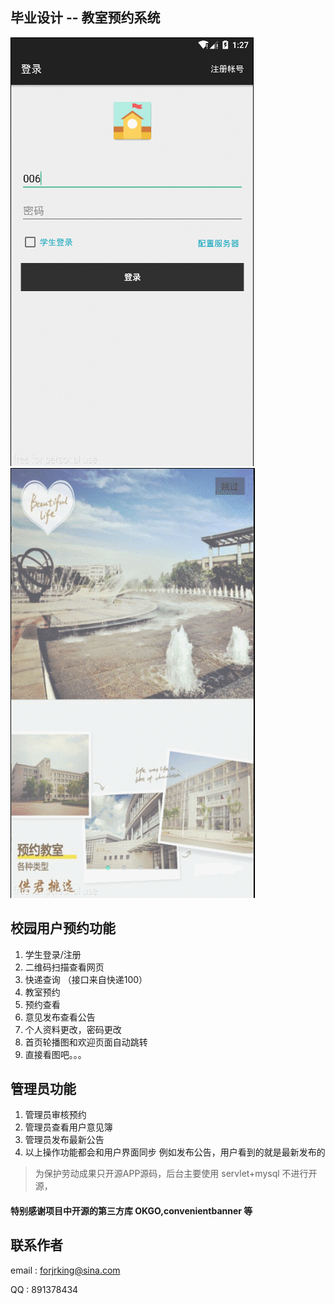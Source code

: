 ## 毕业设计 -- 教室预约系统

![学生](img/1.gif)  ![管理员](img/2.gif)

## 校园用户预约功能
1. 学生登录/注册
2. 二维码扫描查看网页
3. 快递查询 （接口来自快递100）
4. 教室预约
5. 预约查看
6. 意见发布查看公告
7. 个人资料更改，密码更改
8. 首页轮播图和欢迎页面自动跳转
9. 直接看图吧。。。

## 管理员功能
1. 管理员审核预约
2. 管理员查看用户意见簿
3. 管理员发布最新公告
4. 以上操作功能都会和用户界面同步 例如发布公告，用户看到的就是最新发布的

> 为保护劳动成果只开源APP源码，后台主要使用 servlet+mysql 不进行开源，

#### 特别感谢项目中开源的第三方库 OKGO,convenientbanner 等


## 联系作者

email : forjrking@sina.com

QQ : 891378434